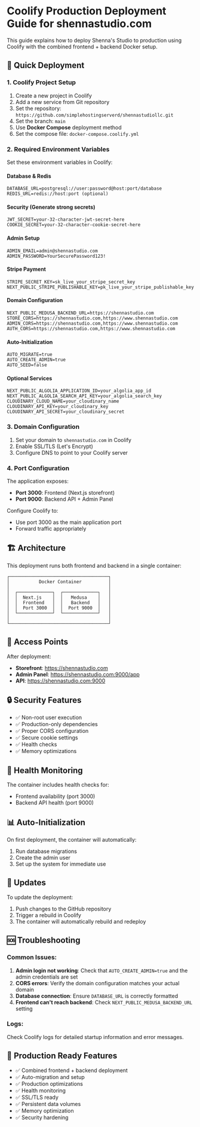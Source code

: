 # Coolify Production Deployment Guide for shennastudio.com

This guide explains how to deploy Shenna's Studio to production using Coolify with the combined frontend + backend Docker setup.

## 🚀 Quick Deployment

### 1. Coolify Project Setup

1. Create a new project in Coolify
2. Add a new service from Git repository
3. Set the repository: `https://github.com/simplehostingserverd/shennastudiollc.git`
4. Set the branch: `main`
5. Use **Docker Compose** deployment method
6. Set the compose file: `docker-compose.coolify.yml`

### 2. Required Environment Variables

Set these environment variables in Coolify:

#### Database & Redis
```
DATABASE_URL=postgresql://user:password@host:port/database
REDIS_URL=redis://host:port (optional)
```

#### Security (Generate strong secrets)
```
JWT_SECRET=your-32-character-jwt-secret-here
COOKIE_SECRET=your-32-character-cookie-secret-here
```

#### Admin Setup
```
ADMIN_EMAIL=admin@shennastudio.com
ADMIN_PASSWORD=YourSecurePassword123!
```

#### Stripe Payment
```
STRIPE_SECRET_KEY=sk_live_your_stripe_secret_key
NEXT_PUBLIC_STRIPE_PUBLISHABLE_KEY=pk_live_your_stripe_publishable_key
```

#### Domain Configuration
```
NEXT_PUBLIC_MEDUSA_BACKEND_URL=https://shennastudio.com
STORE_CORS=https://shennastudio.com,https://www.shennastudio.com
ADMIN_CORS=https://shennastudio.com,https://www.shennastudio.com
AUTH_CORS=https://shennastudio.com,https://www.shennastudio.com
```

#### Auto-Initialization
```
AUTO_MIGRATE=true
AUTO_CREATE_ADMIN=true
AUTO_SEED=false
```

#### Optional Services
```
NEXT_PUBLIC_ALGOLIA_APPLICATION_ID=your_algolia_app_id
NEXT_PUBLIC_ALGOLIA_SEARCH_API_KEY=your_algolia_search_key
CLOUDINARY_CLOUD_NAME=your_cloudinary_name
CLOUDINARY_API_KEY=your_cloudinary_key
CLOUDINARY_API_SECRET=your_cloudinary_secret
```

### 3. Domain Configuration

1. Set your domain to `shennastudio.com` in Coolify
2. Enable SSL/TLS (Let's Encrypt)
3. Configure DNS to point to your Coolify server

### 4. Port Configuration

The application exposes:
- **Port 3000**: Frontend (Next.js storefront)
- **Port 9000**: Backend API + Admin Panel

Configure Coolify to:
- Use port 3000 as the main application port
- Forward traffic appropriately

## 🏗️ Architecture

This deployment runs both frontend and backend in a single container:

```
┌─────────────────────────────────────┐
│           Docker Container          │
│                                     │
│  ┌─────────────┐  ┌─────────────┐   │
│  │  Next.js    │  │   Medusa    │   │
│  │  Frontend   │  │   Backend   │   │
│  │  Port 3000  │  │  Port 9000  │   │
│  └─────────────┘  └─────────────┘   │
│                                     │
└─────────────────────────────────────┘
```

## 🔧 Access Points

After deployment:

- **Storefront**: https://shennastudio.com
- **Admin Panel**: https://shennastudio.com:9000/app
- **API**: https://shennastudio.com:9000

## 🔒 Security Features

- ✅ Non-root user execution
- ✅ Production-only dependencies
- ✅ Proper CORS configuration
- ✅ Secure cookie settings
- ✅ Health checks
- ✅ Memory optimizations

## 🚦 Health Monitoring

The container includes health checks for:
- Frontend availability (port 3000)
- Backend API health (port 9000)

## 📊 Auto-Initialization

On first deployment, the container will automatically:
1. Run database migrations
2. Create the admin user
3. Set up the system for immediate use

## 🔄 Updates

To update the deployment:
1. Push changes to the GitHub repository
2. Trigger a rebuild in Coolify
3. The container will automatically rebuild and redeploy

## 🆘 Troubleshooting

### Common Issues:

1. **Admin login not working**: Check that `AUTO_CREATE_ADMIN=true` and the admin credentials are set
2. **CORS errors**: Verify the domain configuration matches your actual domain
3. **Database connection**: Ensure `DATABASE_URL` is correctly formatted
4. **Frontend can't reach backend**: Check `NEXT_PUBLIC_MEDUSA_BACKEND_URL` setting

### Logs:
Check Coolify logs for detailed startup information and error messages.

## 🎯 Production Ready Features

- ✅ Combined frontend + backend deployment
- ✅ Auto-migration and setup
- ✅ Production optimizations
- ✅ Health monitoring
- ✅ SSL/TLS ready
- ✅ Persistent data volumes
- ✅ Memory optimization
- ✅ Security hardening